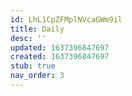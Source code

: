 ```yaml
---
id: LhL1CpZFMplNVcaGWm9il
title: Daily
desc: ''
updated: 1637396847697
created: 1637396847697
stub: true
nav_order: 3
---
```


